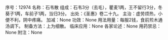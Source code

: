 序号：12974
名称：石韦散
组成：石韦3分（去毛），瞿麦1两，王不留行3分，冬葵子1两，车前子1两，当归3分。
出处：《圣惠》卷二十九。
主治：虚劳烦热，小便不利，阴中疼痛。
加减：None
功效：None
用法用量：每服2钱，食前煎木通汤调下。
制备方法：上为细散。
临床应用：None
各家论述：None
用药禁忌：None
附注：None
